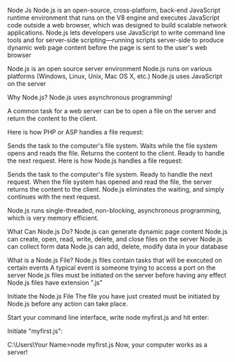 Node Js
Node.js is an open-source, cross-platform, back-end JavaScript runtime environment that runs on the V8 engine and executes JavaScript code outside a web browser, which was designed to build scalable network applications. Node.js lets developers use JavaScript to write command line tools and for server-side scripting—running scripts server-side to produce dynamic web page content before the page is sent to the user's web browser

Node.js is an open source server environment Node.js runs on various platforms (Windows, Linux, Unix, Mac OS X, etc.) Node.js uses JavaScript on the server

Why Node.js?
Node.js uses asynchronous programming!

A common task for a web server can be to open a file on the server and return the content to the client.

Here is how PHP or ASP handles a file request:

Sends the task to the computer's file system. Waits while the file system opens and reads the file. Returns the content to the client. Ready to handle the next request. Here is how Node.js handles a file request:

Sends the task to the computer's file system. Ready to handle the next request. When the file system has opened and read the file, the server returns the content to the client. Node.js eliminates the waiting, and simply continues with the next request.

Node.js runs single-threaded, non-blocking, asynchronous programming, which is very memory efficient.

What Can Node.js Do?
Node.js can generate dynamic page content Node.js can create, open, read, write, delete, and close files on the server Node.js can collect form data Node.js can add, delete, modify data in your database

What is a Node.js File?
Node.js files contain tasks that will be executed on certain events A typical event is someone trying to access a port on the server Node.js files must be initiated on the server before having any effect Node.js files have extension ".js"

Initiate the Node.js File
The file you have just created must be initiated by Node.js before any action can take place.

Start your command line interface, write node myfirst.js and hit enter:

Initiate "myfirst.js":

C:\Users\Your Name>node myfirst.js Now, your computer works as a server!
